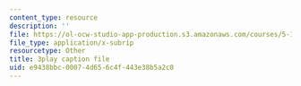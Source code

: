 ```yaml
---
content_type: resource
description: ''
file: https://ol-ocw-studio-app-production.s3.amazonaws.com/courses/5-111sc-principles-of-chemical-science-fall-2014/e9438bbc00074d656c4f443e38b5a2c0_htRqniQFm5g.srt
file_type: application/x-subrip
resourcetype: Other
title: 3play caption file
uid: e9438bbc-0007-4d65-6c4f-443e38b5a2c0
---
```


